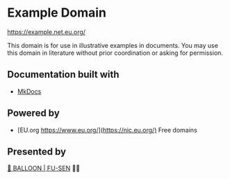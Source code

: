 # Example Domain

<https://example.net.eu.org/>

This domain is for use in illustrative examples in documents. You may use this domain in literature without prior coordination or asking for permission.

## Documentation built with

- [MkDocs](https://www.mkdocs.org/)

## Powered by

- [EU.org https://www.eu.org/](https://nic.eu.org/) Free domains

## Presented by

[🎈 BALLOON | FU-SEN](https://github.com/fu-sen) 🎈😍
